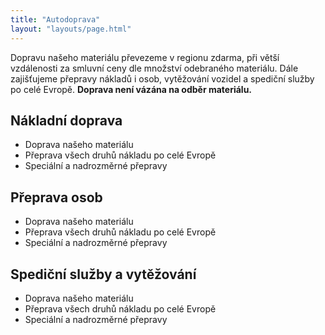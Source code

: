 ```yaml
---
title: "Autodoprava"
layout: "layouts/page.html"
---
```


Dopravu našeho materiálu převezeme v regionu zdarma, při větší vzdálenosti za smluvní ceny dle množství odebraného materiálu. Dále zajišťujeme přepravy nákladů i osob, vytěžování vozidel a spediční služby po celé Evropě. **Doprava není vázána na odběr materiálu.**

## Nákladní doprava

-   Doprava našeho materiálu
-   Přeprava všech druhů nákladu po celé Evropě
-   Speciální a nadrozměrné přepravy

## Přeprava osob

-   Doprava našeho materiálu
-   Přeprava všech druhů nákladu po celé Evropě
-   Speciální a nadrozměrné přepravy

## Spediční služby a vytěžování

-   Doprava našeho materiálu
-   Přeprava všech druhů nákladu po celé Evropě
-   Speciální a nadrozměrné přepravy
